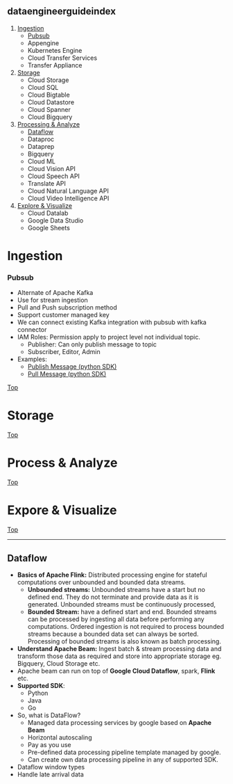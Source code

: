 ## dataengineerguideindex
1. [Ingestion](#Ingestion)
    - [Pubsub](#Pubsub)
    - Appengine
    - Kubernetes Engine
    - Cloud Transfer Services
    - Transfer Appliance
2. [Storage](#Storage)
    - Cloud Storage
    - Cloud SQL
    - Cloud Bigtable
    - Cloud Datastore
    - Cloud Spanner
    - Cloud Bigquery
3. [Processing&nbsp;&amp;&nbsp;Analyze](#Process&nbsp;&amp;&nbsp;Analyze)
    - [Dataflow](#Dataflow)
    - Dataproc
    - Dataprep
    - Bigquery
    - Cloud ML
    - Cloud Vision API
    - Cloud Speech API
    - Translate API
    - Cloud Natural Language API
    - Cloud Video Intelligence API
 4. [Explore&nbsp;&amp;&nbsp;Visualize]()
    - Cloud Datalab
    - Google Data Studio
    - Google Sheets

# Ingestion
### Pubsub
- Alternate of Apache Kafka
- Use for stream ingestion
- Pull and Push subscription method
- Support customer managed key
- We can connect existing Kafka integration with pubsub with kafka connector
- IAM Roles: Permission apply to project level not individual topic.
    - Publisher: Can only publish message to topic
    - Subscriber, Editor, Admin
- Examples:  
    - [Publish Message (python SDK)](examples/pubsub/publishMessage.py)
    - [Pull Message (python SDK)](examples/pubsub/pullMessage.py)
    
[Top](#DataEngineerGuideIndex)

# Storage

[Top](#dataengineerguideindex)
# Process&nbsp;&amp;&nbsp;Analyze

[Top](#dataengineerguideindex)
# Expore&nbsp;&amp;&nbsp;Visualize

[Top](#dataengineerguideindex)
<hr/>

## Dataflow
- **Basics of Apache Flink:** Distributed processing engine for stateful computations over unbounded and bounded data streams.
  - **Unbounded streams:** Unbounded streams have a start but no defined end. They do not terminate and provide data as it is generated. Unbounded streams must be continuously processed,
  - **Bounded Stream:** have a defined start and end. Bounded streams can be processed by ingesting all data before performing any computations. Ordered ingestion is not required to process bounded streams because a bounded data set can always be sorted. Processing of bounded streams is also known as batch processing.
- **Understand Apache Beam:** Ingest batch & stream processing data and transform those data as required and store into appropriate storage eg. Bigquery, Cloud Storage etc.
 - Apache beam can run on top of **Google Cloud Dataflow**, spark, **Flink** etc.
 -  **Supported SDK**:
    * Python
    * Java
    * Go
- So, what is DataFlow? 
  - Managed data processing services by google based on **Apache Beam**
  - Horizontal autoscaling
  - Pay as you use
  - Pre-defined data processing pipeline template managed by google.
  - Can create own data processing pipeline in any of supported SDK.
- Dataflow window types
- Handle late arrival data
